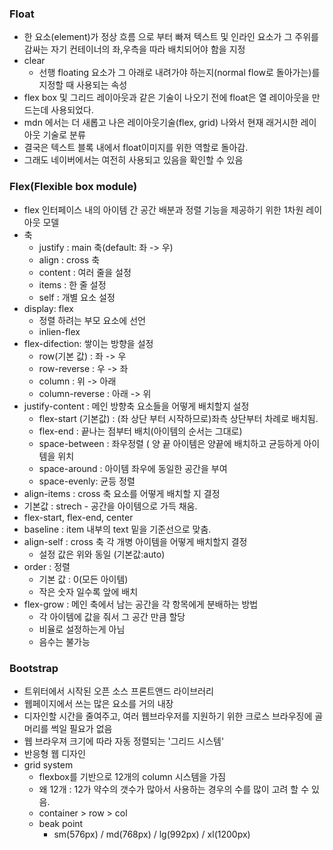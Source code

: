 ### Float

* 한 요소(element)가 정상 흐름 으로 부터 빠져 텍스트 및 인라인 요소가 그 주위를 감싸는 자기 컨테이너의 좌,우측을 따라 배치되어야 함을 지정
* clear
  * 선행 floating 요소가  그 아래로 내려가야 하는지(normal flow로 돌아가는)를 지정할 때 사용되는 속성
* flex box 및 그리드 레이아웃과 같은 기술이 나오기 전에 float은 열 레이아웃을 만드는데 사용되었다.
* mdn 에서는 더 새롭고 나은 레이아웃기술(flex, grid) 나와서 현재 래거시한 레이아웃 기술로 분류
* 결국은 텍스트 블록 내에서 float이미지를 위한 역할로 돌아감.
* 그래도 네이버에서는 여전히 사용되고 있음을 확인할 수 있음



### Flex(Flexible box module)

* flex 인터페이스 내의 아이템 간 공간 배분과 정렬 기능을 제공하기 위한 1차원 레이아웃 모델
* 축
  * justify : main 축(default: 좌 -> 우)
  * align : cross 축
  * content : 여러 줄을 설정
  * items : 한 줄 설정
  * self : 개별 요소 설정
* display: flex
  * 정렬 하려는 부모 요소에 선언
  * inlien-flex
* flex-difection: 쌓이는 방향을 설정
  * row(기본 값) : 좌 -> 우
  * row-reverse : 우 -> 좌
  * column :  위 -> 아래
  * column-reverse : 아래 -> 위
* justify-content : 메인 방향축 요소들을 어떻게 배치할지 설정
  * flex-start (기본값) : (좌 상단 부터 시작하므로)좌측 상단부터 차례로 배치됨.
  * flex-end : 끝나는 점부터 배치(아이템의 순서는 그대로)
  * space-between : 좌우정렬 ( 양 끝 아이템은 양끝에 배치하고 균등하게 아이템을 위치
  * space-around : 아이템 좌우에 동일한 공간을 부여
  * space-evenly: 균등 정렬
*  align-items : cross 축 요소를 어떻게 배치할 지 결정
  * 기본값 : strech - 공간을 아이템으로 가득 채움.
  * flex-start, flex-end, center
  * baseline : item 내부의 text 밑을 기준선으로 맞춤.
* align-self : cross 축 각 개병 아이템을 어떻게 배치할지 결정
  * 설정 값은 위와 동일 (기본값:auto)
* order : 정렬
  * 기본 값 : 0(모든 아이템)
  * 작은 숫자 일수록 앞에 배치
* flex-grow : 메인 축에서 남는 공간을 각 항목에게 분배하는 방법
  * 각 아이템에 값을 줘서 그 공간 만큼 할당
  * 비율로 설정하는게 아님
  * 음수는 불가능



### Bootstrap

* 트위터에서 시작된 오픈 소스 프론트앤드 라이브러리
* 웹페이지에서 쓰는 많은 요소를 거의 내장
* 디자인할 시간을 줄여주고, 여러 웹브라우저를 지원하기 위한 크로스 브라우징에 골머리를 썩일 필요가 없음
* 웹 브라우져 크기에 따라 자동 정렬되는 '그리드 시스템'
* 반응형 웹 디자인 
* grid system
  * flexbox를 기반으로 12개의 column 시스템을 가짐
  * 왜 12개 : 12가 약수의 갯수가 많아서 사용하는 경우의 수를 많이 고려 할 수 있음.
  * container > row > col
  * beak point
    * sm(576px) / md(768px) / lg(992px) / xl(1200px)

